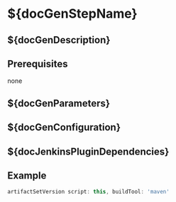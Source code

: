 # ${docGenStepName}

## ${docGenDescription}

## Prerequisites

none

## ${docGenParameters}

## ${docGenConfiguration}

## ${docJenkinsPluginDependencies}

## Example

```groovy
artifactSetVersion script: this, buildTool: 'maven'
```
